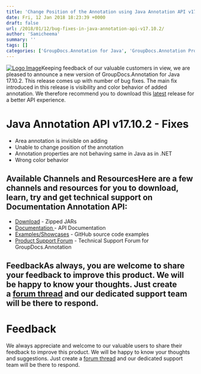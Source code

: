 ```yaml
---
title: 'Change Position of the Annotation using Java Annotation API v17.10.2'
date: Fri, 12 Jan 2018 18:23:39 +0000
draft: false
url: /2018/01/12/bug-fixes-in-java-annotation-api-v17.10.2/
author: 'Samicheema'
summary: ''
tags: []
categories: ['GroupDocs.Annotation for Java', 'GroupDocs.Annotation Product Family']
---
```


[![Logo Image](https://blog.groupdocs.com/wp-content/uploads/sites/4/2016/12/groupdocs-annotation-java.png)](https://products.groupdocs.com/annotation/java)Keeping feedback of our valuable customers in view, we are pleased to announce a new version of GroupDocs.Annotation for Java 17.10.2. This release comes up with number of bug fixes. The main fix introduced in this release is visibility and color behavior of added annotation. We therefore recommend you to download this [latest](https://downloads.groupdocs.com/annotation/java) release for a better API experience.

# Java Annotation API v17.10.2 - Fixes

*   Area annotation is invisible on adding
*   Unable to change position of the annotation
*   Annotation properties are not behaving same in Java as in .NET
*   Wrong color behavior

## Available Channels and ResourcesHere are a few channels and resources for you to download, learn, try and get technical support on **Documentation Annotation API**:

*   [Download](https://downloads.groupdocs.com/annotation/java) - Zipped JARs
*   [Documentation ](https://docs.groupdocs.com/display/annotationjava/Home)\- API Documentation
*   [Examples/Showcases](https://github.com/groupdocs-annotation/GroupDocs.Annotation-for-java "examples,showcases") - GitHub source code examples
*   [Product Support Forum](https://forum.groupdocs.com/c/annotation "Support forum") - Technical Support Forum for GroupDocs.Annotation

## FeedbackAs always, you are welcome to share your feedback to improve this product. We will be happy to know your thoughts. Just create a [forum thread](https://forum.groupdocs.com/c/annotation) and our dedicated support team will be there to respond.

# Feedback

We always appreciate and welcome to our valuable users to share their feedback to improve this product. We will be happy to know your thoughts and suggestions. Just create a [forum thread](https://forum.groupdocs.com/c/annotation) and our dedicated support team will be there to respond.





